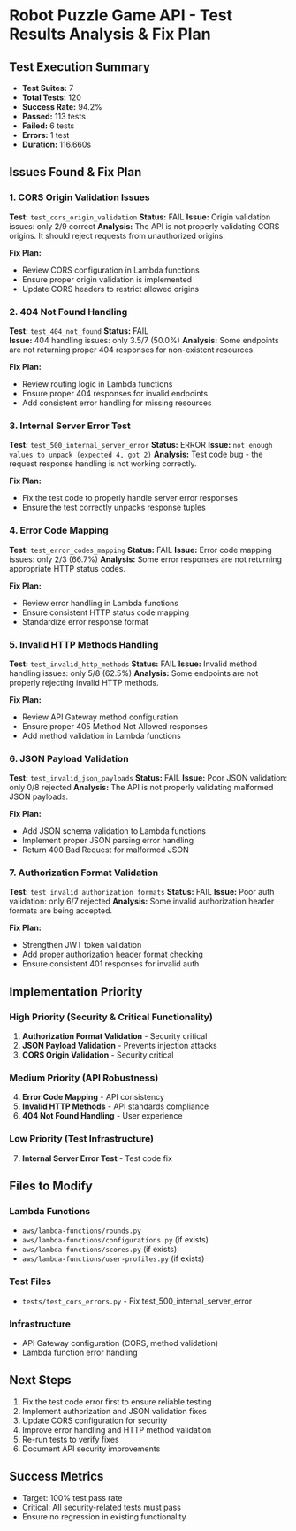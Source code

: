 # Robot Puzzle Game API - Test Results Analysis & Fix Plan

## Test Execution Summary
- **Test Suites:** 7
- **Total Tests:** 120
- **Success Rate:** 94.2%
- **Passed:** 113 tests
- **Failed:** 6 tests
- **Errors:** 1 test
- **Duration:** 116.660s

## Issues Found & Fix Plan

### 1. CORS Origin Validation Issues
**Test:** `test_cors_origin_validation`
**Status:** FAIL
**Issue:** Origin validation issues: only 2/9 correct
**Analysis:** The API is not properly validating CORS origins. It should reject requests from unauthorized origins.

**Fix Plan:**
- Review CORS configuration in Lambda functions
- Ensure proper origin validation is implemented
- Update CORS headers to restrict allowed origins

### 2. 404 Not Found Handling
**Test:** `test_404_not_found`
**Status:** FAIL  
**Issue:** 404 handling issues: only 3.5/7 (50.0%)
**Analysis:** Some endpoints are not returning proper 404 responses for non-existent resources.

**Fix Plan:**
- Review routing logic in Lambda functions
- Ensure proper 404 responses for invalid endpoints
- Add consistent error handling for missing resources

### 3. Internal Server Error Test
**Test:** `test_500_internal_server_error`
**Status:** ERROR
**Issue:** `not enough values to unpack (expected 4, got 2)`
**Analysis:** Test code bug - the request response handling is not working correctly.

**Fix Plan:**
- Fix the test code to properly handle server error responses
- Ensure the test correctly unpacks response tuples

### 4. Error Code Mapping
**Test:** `test_error_codes_mapping`
**Status:** FAIL
**Issue:** Error code mapping issues: only 2/3 (66.7%)
**Analysis:** Some error responses are not returning appropriate HTTP status codes.

**Fix Plan:**
- Review error handling in Lambda functions
- Ensure consistent HTTP status code mapping
- Standardize error response format

### 5. Invalid HTTP Methods Handling
**Test:** `test_invalid_http_methods`
**Status:** FAIL
**Issue:** Invalid method handling issues: only 5/8 (62.5%)
**Analysis:** Some endpoints are not properly rejecting invalid HTTP methods.

**Fix Plan:**
- Review API Gateway method configuration
- Ensure proper 405 Method Not Allowed responses
- Add method validation in Lambda functions

### 6. JSON Payload Validation
**Test:** `test_invalid_json_payloads`
**Status:** FAIL
**Issue:** Poor JSON validation: only 0/8 rejected
**Analysis:** The API is not properly validating malformed JSON payloads.

**Fix Plan:**
- Add JSON schema validation to Lambda functions
- Implement proper JSON parsing error handling
- Return 400 Bad Request for malformed JSON

### 7. Authorization Format Validation
**Test:** `test_invalid_authorization_formats`
**Status:** FAIL
**Issue:** Poor auth validation: only 6/7 rejected
**Analysis:** Some invalid authorization header formats are being accepted.

**Fix Plan:**
- Strengthen JWT token validation
- Add proper authorization header format checking
- Ensure consistent 401 responses for invalid auth

## Implementation Priority

### High Priority (Security & Critical Functionality)
1. **Authorization Format Validation** - Security critical
2. **JSON Payload Validation** - Prevents injection attacks
3. **CORS Origin Validation** - Security critical

### Medium Priority (API Robustness)
4. **Error Code Mapping** - API consistency
5. **Invalid HTTP Methods** - API standards compliance
6. **404 Not Found Handling** - User experience

### Low Priority (Test Infrastructure)
7. **Internal Server Error Test** - Test code fix

## Files to Modify

### Lambda Functions
- `aws/lambda-functions/rounds.py`
- `aws/lambda-functions/configurations.py` (if exists)
- `aws/lambda-functions/scores.py` (if exists)
- `aws/lambda-functions/user-profiles.py` (if exists)

### Test Files
- `tests/test_cors_errors.py` - Fix test_500_internal_server_error

### Infrastructure
- API Gateway configuration (CORS, method validation)
- Lambda function error handling

## Next Steps
1. Fix the test code error first to ensure reliable testing
2. Implement authorization and JSON validation fixes
3. Update CORS configuration for security
4. Improve error handling and HTTP method validation
5. Re-run tests to verify fixes
6. Document API security improvements

## Success Metrics
- Target: 100% test pass rate
- Critical: All security-related tests must pass
- Ensure no regression in existing functionality